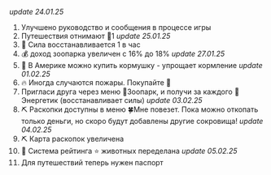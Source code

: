 *update 24.01.25*
1. Улучшено руководство и сообщения в процессе игры
2. Путешествия отнимают 💪1
*update 25.01.25*
1. 💪 Сила восстанавливается 1 в час
2. 💰 доход зоопарка увеличен с 16% до 18%
*update 27.01.25*
1. 🥣 В Америке можно купить кормушку - упрощает кормление
*update 01.02.25*
1. 🔥 Иногда случаются пожары. Покупайте 🧯
2. Пригласи друга через меню 🐇Зоопарк, и получи за каждого 🥫Энергетик (восстанавливает силы)
*update 03.02.25*
1. ⛏️ Раскопки доступны в меню 🍀Мне повезет. Пока можно откопать только деньги, но скоро будут добавлены другие сокровища!
*update 04.02.25*
1. ⛏️ Карта раскопок увеличена
2. 🐇 Система рейтинга ⭐ животных переделана
*update 05.02.25*
1. Для путешествий теперь нужен паспорт 